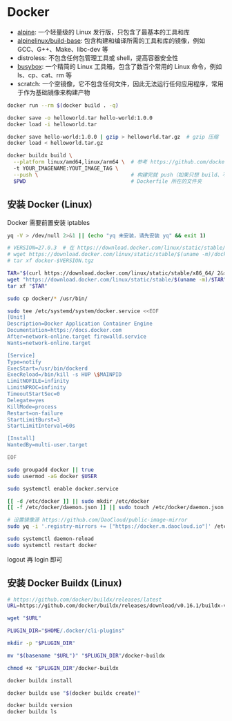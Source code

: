 # Docker

* [alpine](https://hub.docker.com/_/alpine): 一个轻量级的 Linux 发行版，只包含了最基本的工具和库
* [alpinelinux/build-base](https://hub.docker.com/r/alpinelinux/build-base): 包含构建和编译所需的工具和库的镜像，例如 GCC、G++、Make、libc-dev 等
* distroless: 不包含任何包管理工具或 shell，提高容器安全性
* [busybox](): 一个精简的 Linux 工具箱，包含了数百个常用的 Linux 命令，例如 ls、cp、cat、rm 等
* scratch: 一个空镜像，它不包含任何文件，因此无法运行任何应用程序，常用于作为基础镜像来构建产物

```bash
docker run --rm $(docker build . -q)

docker save -o helloworld.tar hello-world:1.0.0
docker load -i helloworld.tar

docker save hello-world:1.0.0 | gzip > helloworld.tar.gz  # gzip 压缩
docker load < helloworld.tar.gz

docker buildx build \
  --platform linux/amd64,linux/arm64 \  # 参考 https://github.com/docker-library/official-images#architectures-other-than-amd64
  -t YOUR_IMAGENAME:YOUT_IMAGE_TAG \
  --push \                              # 构建完就 push（如果只想 build、不想 push，就去掉 --push）
  $PWD                                  # Dockerfile 所在的文件夹
```

## 安装 Docker (Linux)

Docker 需要前置安装 iptables

```bash
yq -V > /dev/null 2>&1 || (echo "yq 未安装，请先安装 yq" && exit 1)

# VERSION=27.0.3  # 在 https://download.docker.com/linux/static/stable/x86_64/ 中，选择一个 Docker 的版本
# wget https://download.docker.com/linux/static/stable/$(uname -m)/docker-$VERSION.tgz
# tar xf docker-$VERSION.tgz

TAR="$(curl https://download.docker.com/linux/static/stable/x86_64/ 2&>1 | grep docker | grep -v rootless | tail -n 1 | awk -F'"' '{print $2}')"
wget "https://download.docker.com/linux/static/stable/$(uname -m)/$TAR"
tar xf "$TAR"

sudo cp docker/* /usr/bin/

sudo tee /etc/systemd/system/docker.service <<EOF
[Unit]
Description=Docker Application Container Engine
Documentation=https://docs.docker.com
After=network-online.target firewalld.service
Wants=network-online.target

[Service]
Type=notify
ExecStart=/usr/bin/dockerd
ExecReload=/bin/kill -s HUP \$MAINPID
LimitNOFILE=infinity
LimitNPROC=infinity
TimeoutStartSec=0
Delegate=yes
KillMode=process
Restart=on-failure
StartLimitBurst=3
StartLimitInterval=60s

[Install]
WantedBy=multi-user.target

EOF

sudo groupadd docker || true
sudo usermod -aG docker $USER

sudo systemctl enable docker.service

[[ -d /etc/docker ]] || sudo mkdir /etc/docker
[[ -f /etc/docker/daemon.json ]] || sudo touch /etc/docker/daemon.json

# 设置镜像源 https://github.com/DaoCloud/public-image-mirror
sudo yq -i '.registry-mirrors += ["https://docker.m.daocloud.io"]' /etc/docker/daemon.json

sudo systemctl daemon-reload
sudo systemctl restart docker
```

logout 再 login 即可

## 安装 Docker Buildx (Linux)

```bash
# https://github.com/docker/buildx/releases/latest
URL=https://github.com/docker/buildx/releases/download/v0.16.1/buildx-v0.16.1.linux-amd64

wget "$URL"

PLUGIN_DIR="$HOME/.docker/cli-plugins"

mkdir -p "$PLUGIN_DIR"

mv "$(basename "$URL")" "$PLUGIN_DIR"/docker-buildx

chmod +x "$PLUGIN_DIR"/docker-buildx

docker buildx install

docker buildx use "$(docker buildx create)"

docker buildx version
docker buildx ls
```
